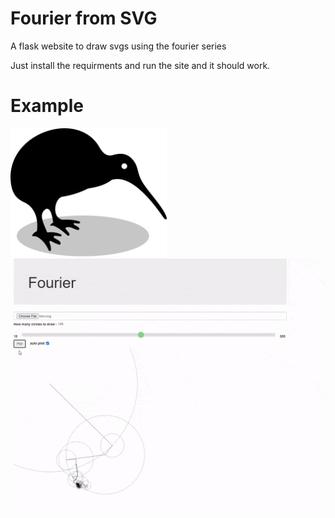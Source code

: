# Fourier from SVG
A flask website to draw svgs using the fourier series

Just install the requirments and run the site and it should work.

# Example

<img src="https://raw.githubusercontent.com/DaAnIV/FourierFromSVG/22fc01d682a6e014a6bfec749e940000e45be8df/examples/kiwi.svg" alt="drawing" width="250"/>
<img src="https://github.com/DaAnIV/FourierFromSVG/blob/master/examples/kiwi.svg.gif?raw=true" alt="drawing" width="545"/>

